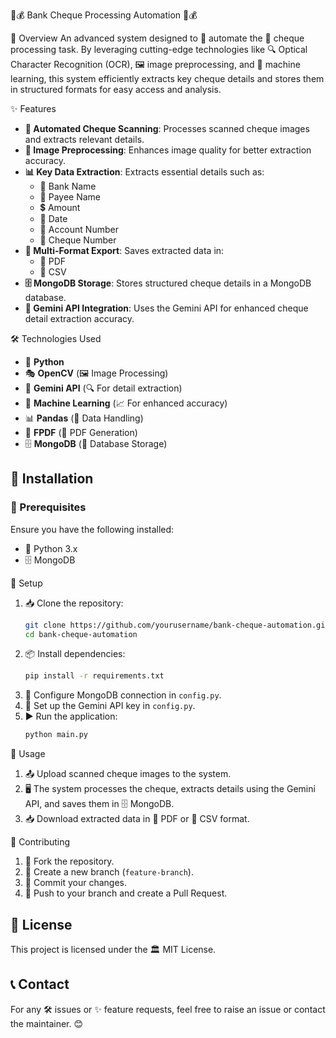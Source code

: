 🏦💰 Bank Cheque Processing Automation 🏦💰

📌 Overview
An advanced system designed to 🤖 automate the 🏦 cheque processing task. By leveraging cutting-edge technologies like 🔍 Optical Character Recognition (OCR), 🖼️ image preprocessing, and 🤖 machine learning, this system efficiently extracts key cheque details and stores them in structured formats for easy access and analysis.

✨ Features
- **📄 Automated Cheque Scanning**: Processes scanned cheque images and extracts relevant details.
- **🎨 Image Preprocessing**: Enhances image quality for better extraction accuracy.
- **📊 Key Data Extraction**: Extracts essential details such as:
  - 🏦 Bank Name
  - 👤 Payee Name
  - 💲 Amount
  - 📆 Date
  - 🔢 Account Number
  - 🔖 Cheque Number
- **📂 Multi-Format Export**: Saves extracted data in:
  - 📄 PDF
  - 📑 CSV
- **🗄️ MongoDB Storage**: Stores structured cheque details in a MongoDB database.
- **🌟 Gemini API Integration**: Uses the Gemini API for enhanced cheque detail extraction accuracy.

🛠️ Technologies Used
- 🐍 **Python**
- 🎭 **OpenCV** (🖼️ Image Processing)
- 🔮 **Gemini API** (🔍 For detail extraction)
- 🤖 **Machine Learning** (📈 For enhanced accuracy)
- 📊 **Pandas** (📄 Data Handling)
- 📝 **FPDF** (📄 PDF Generation)
- 🗄️ **MongoDB** (💾 Database Storage)

## 🔧 Installation
### 📌 Prerequisites
Ensure you have the following installed:
- 🐍 Python 3.x
- 🗄️ MongoDB

🚀 Setup
1. 📥 Clone the repository:
   ```bash
   git clone https://github.com/yourusername/bank-cheque-automation.git
   cd bank-cheque-automation
   ```
2. 📦 Install dependencies:
   ```bash
   pip install -r requirements.txt
   ```
3. 🔧 Configure MongoDB connection in `config.py`.
4. 🔑 Set up the Gemini API key in `config.py`.
5. ▶️ Run the application:
   ```bash
   python main.py
   ```

📌 Usage
1. 📤 Upload scanned cheque images to the system.
2. 🖥️ The system processes the cheque, extracts details using the Gemini API, and saves them in 🗄️ MongoDB.
3. 📥 Download extracted data in 📄 PDF or 📑 CSV format.
   
🤝 Contributing
1. 🍴 Fork the repository.
2. 🌿 Create a new branch (`feature-branch`).
3. 💾 Commit your changes.
4. 🚀 Push to your branch and create a Pull Request.

## 📜 License
This project is licensed under the 🏛️ MIT License.

## 📞 Contact
For any 🛠️ issues or ✨ feature requests, feel free to raise an issue or contact the maintainer. 😊

